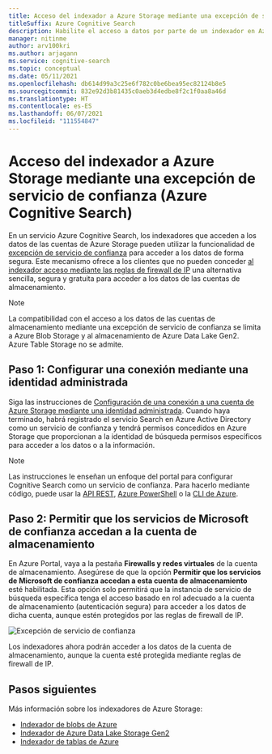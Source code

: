 ```yaml
---
title: Acceso del indexador a Azure Storage mediante una excepción de servicio de confianza
titleSuffix: Azure Cognitive Search
description: Habilite el acceso a datos por parte de un indexador en Azure Cognitive Search a los datos almacenados de forma segura en Azure Storage.
manager: nitinme
author: arv100kri
ms.author: arjagann
ms.service: cognitive-search
ms.topic: conceptual
ms.date: 05/11/2021
ms.openlocfilehash: db614d99a3c25e6f782c0be6bea95ec82124b8e5
ms.sourcegitcommit: 832e92d3b81435c0aeb3d4edbe8f2c1f0aa8a46d
ms.translationtype: HT
ms.contentlocale: es-ES
ms.lasthandoff: 06/07/2021
ms.locfileid: "111554847"
---
```

# <a name="indexer-access-to-azure-storage-using-the-trusted-service-exception-azure-cognitive-search"></a>Acceso del indexador a Azure Storage mediante una excepción de servicio de confianza (Azure Cognitive Search)

En un servicio Azure Cognitive Search, los indexadores que acceden a los datos de las cuentas de Azure Storage pueden utilizar la funcionalidad de [excepción de servicio de confianza](../storage/common/storage-network-security.md#exceptions) para acceder a los datos de forma segura. Este mecanismo ofrece a los clientes que no pueden conceder [al indexador acceso mediante las reglas de firewall de IP](search-indexer-howto-access-ip-restricted.md) una alternativa sencilla, segura y gratuita para acceder a los datos de las cuentas de almacenamiento.

> [!NOTE]
> La compatibilidad con el acceso a los datos de las cuentas de almacenamiento mediante una excepción de servicio de confianza se limita a Azure Blob Storage y al almacenamiento de Azure Data Lake Gen2. Azure Table Storage no se admite.

## <a name="step-1-configure-a-connection-using-a-managed-identity"></a>Paso 1: Configurar una conexión mediante una identidad administrada

Siga las instrucciones de [Configuración de una conexión a una cuenta de Azure Storage mediante una identidad administrada](search-howto-managed-identities-storage.md). Cuando haya terminado, habrá registrado el servicio Search en Azure Active Directory como un servicio de confianza y tendrá permisos concedidos en Azure Storage que proporcionan a la identidad de búsqueda permisos específicos para acceder a los datos o a la información.

> [!NOTE]
> Las instrucciones le enseñan un enfoque del portal para configurar Cognitive Search como un servicio de confianza. Para hacerlo mediante código, puede usar la [API REST](/rest/api/searchmanagement/services/createorupdate), [Azure PowerShell](search-manage-powershell.md#create-a-service-with-a-system-assigned-managed-identity) o la [CLI de Azure](search-manage-azure-cli.md#create-a-service-with-a-system-assigned-managed-identity).

## <a name="step-2-allow-trusted-microsoft-services-to-access-the-storage-account"></a>Paso 2: Permitir que los servicios de Microsoft de confianza accedan a la cuenta de almacenamiento

En Azure Portal, vaya a la pestaña **Firewalls y redes virtuales** de la cuenta de almacenamiento. Asegúrese de que la opción **Permitir que los servicios de Microsoft de confianza accedan a esta cuenta de almacenamiento** esté habilitada. Esta opción solo permitirá que la instancia de servicio de búsqueda específica tenga el acceso basado en rol adecuado a la cuenta de almacenamiento (autenticación segura) para acceder a los datos de dicha cuenta, aunque estén protegidos por las reglas de firewall de IP.

![Excepción de servicio de confianza](media\search-indexer-howto-secure-access\exception.png "Excepción de servicio de confianza")

Los indexadores ahora podrán acceder a los datos de la cuenta de almacenamiento, aunque la cuenta esté protegida mediante reglas de firewall de IP.

## <a name="next-steps"></a>Pasos siguientes

Más información sobre los indexadores de Azure Storage:

- [Indexador de blobs de Azure](search-howto-indexing-azure-blob-storage.md)
- [Indexador de Azure Data Lake Storage Gen2](search-howto-index-azure-data-lake-storage.md)
- [Indexador de tablas de Azure](search-howto-indexing-azure-tables.md)